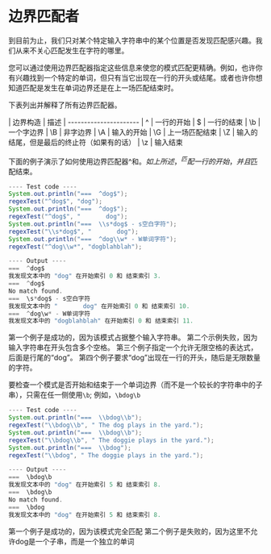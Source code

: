 # 边界匹配者

到目前为止，我们只对某个特定输入字符串中的某个位置是否发现匹配感兴趣。我们从来不关心匹配发生在字符的哪里。

您可以通过使用边界匹配器指定这些信息来使您的模式匹配更精确。例如，也许你有兴趣找到一个特定的单词，但只有当它出现在一行的开头或结尾。或者也许你想知道匹配是发生在单词边界还是在上一场匹配结束时。

下表列出并解释了所有边界匹配器。


| 边界构造	| 描述
| ----------------------
| ^	| 一行的开始
| $	| 一行的结束
| \b	| 一个字边界
| \B	| 非字边界
| \A	| 输入的开始
| \G	| 上一场匹配结束
| \Z	| 输入的结尾，但是最后的终止符（如果有的话）
| \z	| 输入结束

下面的例子演示了如何使用边界匹配器^和$。如上所述，^匹配一行的开始，并且$匹配结束。
```java
---- Test code ----
System.out.println("===  ^dog$");
regexTest("^dog$", "dog");
System.out.println("===  ^dog$");
regexTest("^dog$", "       dog");
System.out.println("===  \\s*dog$ - s空白字符");
regexTest("\\s*dog$", "       dog");
System.out.println("===  ^dog\\w* - W单词字符");
regexTest("^dog\\w*", "dogblahblah");

---- Output ----
===  ^dog$
我发现文本中的 "dog" 在开始索引 0 和 结束索引 3.
===  ^dog$
No match found.
===  \s*dog$ - s空白字符
我发现文本中的 "       dog" 在开始索引 0 和 结束索引 10.
===  ^dog\w* - W单词字符
我发现文本中的 "dogblahblah" 在开始索引 0 和 结束索引 11.

```

第一个例子是成功的，因为该模式占据整个输入字符串。
第二个示例失败，因为输入字符串在开头包含多个空格。
第三个例子指定一个允许无限空格的表达式，后面是行尾的“dog”。
第四个例子要求“dog”出现在一行的开头，随后是无限数量的字符。

要检查一个模式是否开始和结束于一个单词边界（而不是一个较长的字符串中的子串），只需在任一侧使用`\b`; 例如，`\bdog\b`

```java
---- Test code ----
System.out.println("===  \\bdog\\b");
regexTest("\\bdog\\b", " The dog plays in the yard.");
System.out.println("===  \\bdog\\b");
regexTest("\\bdog\\b", " The doggie plays in the yard.");
System.out.println("===  \\bdog");
regexTest("\\bdog", " The doggie plays in the yard.");

---- Output ----
===  \bdog\b
我发现文本中的 "dog" 在开始索引 5 和 结束索引 8.
===  \bdog\b
No match found.
===  \bdog
我发现文本中的 "dog" 在开始索引 5 和 结束索引 8.

```
第一个例子是成功的，因为该模式完全匹配
第二个例子是失败的，因为这里不允许dog是一个子串，而是一个独立的单词


